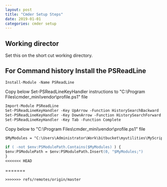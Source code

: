 ```yaml
---
layout: post
title: "Cmder Setup Steps"
date: 2019-01-01
categories: cmder setup
---
```


## Working director

Set this on the short cut working directory.

## For Command history Install the PSReadLine

`Install-Module -Name PSReadLine`

Copy below Set-PSReadLineKeyHandler instructions to "C:\Program Files\cmder_mini\vendor\profile.ps1" file

```ps
Import-Module PSReadLine
Set-PSReadLineKeyHandler -Key UpArrow -Function HistorySearchBackward
Set-PSReadLineKeyHandler -Key DownArrow -Function HistorySearchForward
Set-PSReadLineKeyHandler -Key Tab -Function Complete
```

Copy below to "C:\Program Files\cmder_mini\vendor\profile.ps1" file

```ps
$MyModules = "C:\Users\Administrator\Work\bitbucket\myutilities\MyScripts\MyModules"

if ( -not $env:PSModulePath.Contains($MyModules) ) {
$env:PSModulePath = $env:PSModulePath.Insert(0, "$MyModules;")
}
<<<<<<< HEAD
```
=======
```
>>>>>>> refs/remotes/origin/master
